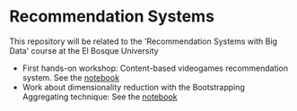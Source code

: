 # **Recommendation Systems**

This repository will be related to the 'Recommendation Systems with Big Data' course at the El Bosque University

- First hands-on workshop: Content-based videogames recommendation system. See the [notebook](tp1/content-based-videogames-recommender.ipynb)
- Work about dimensionality reduction with the Bootstrapping Aggregating technique: See the [notebook](ht3/feature_importances.ipynb)

